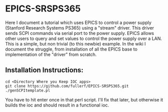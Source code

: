 EPICS-SRSPS365
==============

Here I document a tutorial which uses EPICS to control a power supply (Stanford Research Systems PS365) using a "stream" driver.  This driver sends SCPI commands via serial port to the power supply.  EPICS allows other users to query and set values to control the power supply over a LAN.  This is a simple, but non trivial (to this newbie) example.  In the wiki I document the struggle, from installation of all the EPICS base to implementation of the "driver" from scratch.

## Installation Instructions:

```
cd <Directory Where you Keep IOC apps>
git clone https://github.com/fullerf/EPICS-SRSPS365.git
./genSCPItemplate.pl
```

You have to hit enter once in that perl script.  I'll fix that later, but otherwise it builds the ioc and should result in a functional ioc.

